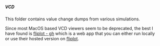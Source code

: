 ##### VCD

This folder contains value change dumps from various simulations.

Since most MacOS based VCD viewers seem to be deprecated, the best I have found is
[fliplot - gh](https://github.com/raczben/fliplot?tab=readme-ov-file) which is a web app that you can either run locally or use their hosted version
on [fliplot](https://raczben.github.io/fliplot/).
